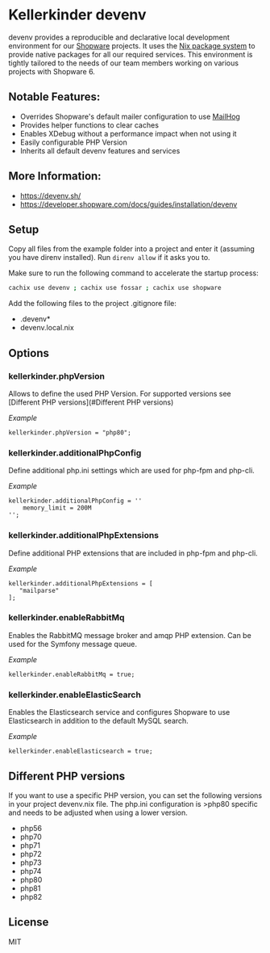 # Kellerkinder devenv

devenv provides a reproducible and declarative local development environment for our [Shopware](https://www.shopware.com) projects.
It uses the [Nix package system](https://nixos.org/) to provide native packages for all our required services. This environment is
tightly tailored to the needs of our team members working on various projects with Shopware 6.

## Notable Features:
- Overrides Shopware's default mailer configuration to use [MailHog](https://github.com/mailhog/MailHog)
- Provides helper functions to clear caches
- Enables XDebug without a performance impact when not using it
- Easily configurable PHP Version
- Inherits all default devenv features and services

## More Information:
- https://devenv.sh/
- https://developer.shopware.com/docs/guides/installation/devenv

## Setup
Copy all files from the example folder into a project and enter it (assuming you have direnv installed). Run `direnv allow` if it asks you to.

Make sure to run the following command to accelerate the startup process:
```bash
cachix use devenv ; cachix use fossar ; cachix use shopware
```
Add the following files to the project .gitignore file:
- .devenv*
- devenv.local.nix

## Options

### kellerkinder.phpVersion
Allows to define the used PHP Version. For supported versions see [Different PHP versions](#Different PHP versions)

*_Example_*
```
kellerkinder.phpVersion = "php80";
```

### kellerkinder.additionalPhpConfig
Define additional php.ini settings which are used for php-fpm and php-cli.

*_Example_*
```
kellerkinder.additionalPhpConfig = ''
    memory_limit = 200M
'';
```

### kellerkinder.additionalPhpExtensions
Define additional PHP extensions that are included in php-fpm and php-cli.

*_Example_*
```
kellerkinder.additionalPhpExtensions = [
   "mailparse"
];
```

### kellerkinder.enableRabbitMq
Enables the RabbitMQ message broker and amqp PHP extension. Can be used for the Symfony message queue.

*_Example_*
```
kellerkinder.enableRabbitMq = true;
```

### kellerkinder.enableElasticSearch
Enables the Elasticsearch service and configures Shopware to use Elasticsearch in addition to the default
MySQL search.

*_Example_*
```
kellerkinder.enableElasticsearch = true;
```

## Different PHP versions

If you want to use a specific PHP version, you can set the following versions
in your project devenv.nix file. The php.ini configuration is >php80 specific
and needs to be adjusted when using a lower version.

- php56
- php70
- php71
- php72
- php73
- php74
- php80
- php81
- php82

## License
MIT
